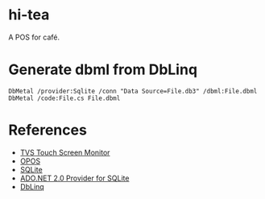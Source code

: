 hi-tea
======
A POS for café.

Generate dbml from DbLinq
===================

	DbMetal /provider:Sqlite /conn "Data Source=File.db3" /dbml:File.dbml
	DbMetal /code:File.cs File.dbml


References
=======
- [TVS Touch Screen Monitor](http://www.tvs.com.tw/)
- [OPOS](http://en.wikipedia.org/wiki/OPOS)
- [SQLite](http://www.sqlite.org/)
- [ADO.NET 2.0 Provider for SQLite](http://sourceforge.net/projects/sqlite-dotnet2/)
- [DbLinq](http://code.google.com/p/dblinq2007/)
